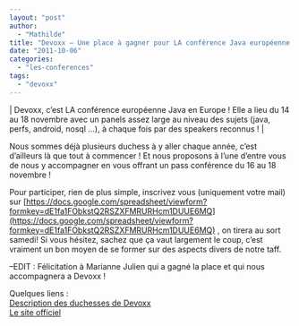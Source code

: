 ```yaml
---
layout: "post"
author: 
  - "Mathilde"
title: "Devoxx – Une place à gagner pour LA conférence Java européenne !"
date: "2011-10-06"
categories: 
  - "les-conferences"
tags: 
  - "devoxx"
---
```


| Devoxx, c’est LA conférence européenne Java en Europe ! Elle a lieu du 14 au 18 novembre avec un panels assez large au niveau des sujets (java, perfs, android, nosql …), à chaque fois par des speakers reconnus ! |

Nous sommes déjà plusieurs duchess à y aller chaque année, c’est d’ailleurs là que tout à commencer ! Et nous proposons à l’une d’entre vous de nous y accompagner en vous offrant un pass conférence du 16 au 18 novembre !

Pour participer, rien de plus simple, inscrivez vous (uniquement votre mail) sur [https://docs.google.com/spreadsheet/viewform?formkey=dE1fa1FObkstQ2RSZXFMRURHcm1DUUE6MQ](https://docs.google.com/spreadsheet/viewform?formkey=dE1fa1FObkstQ2RSZXFMRURHcm1DUUE6MQ) , on tirera au sort samedi! Si vous hésitez, sachez que ça vaut largement le coup, c’est vraiment un bon moyen de se former sur des aspects divers de notre taff.

–EDIT : Félicitation à Marianne Julien qui a gagné la place et qui nous accompagnera a Devoxx !

Quelques liens :  
[Description des duchesses de Devoxx](http://jduchess.org/duchess-france/blog/devoxx-2010/)  
[Le site officiel](http://devoxx.com)
